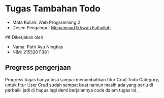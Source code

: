 # Tugas Tambahan Todo
<ul>
  <li>Mata Kuliah: Web Programming 2</li>
  <li>Dosen Pengampu: <a href="https://github.com/Muhammad-Ikhwan-Fathulloh">Muhammad Ikhwan Fathulloh</a></li>
</ul>
## Dikerjakan oleh
<ul>
    <li>Nama: Putri Ayu Ningtias</li>
    <li>NIM: 21552011381</li>
</ul>

## Progress pengerjaan
<p>Progress tugas hanya bisa sampai menambahkan fitur Crud Todo Category, untuk fitur User Crud sudah sempat buat namun masih ada yang perlu di perbaiki jadi di hapus lagi demi berjalannya code dalam tugas ini .</p>
